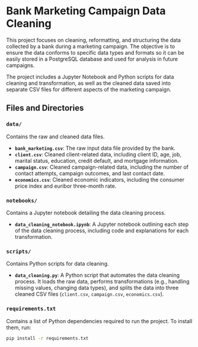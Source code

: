 # Bank Marketing Campaign Data Cleaning

This project focuses on cleaning, reformatting, and structuring the data collected by a bank during a marketing campaign. The objective is to ensure the data conforms to specific data types and formats so it can be easily stored in a PostgreSQL database and used for analysis in future campaigns.

The project includes a Jupyter Notebook and Python scripts for data cleaning and transformation, as well as the cleaned data saved into separate CSV files for different aspects of the marketing campaign.


## Files and Directories

### `data/`
Contains the raw and cleaned data files.

- **`bank_marketing.csv`**: The raw input data file provided by the bank.
- **`client.csv`**: Cleaned client-related data, including client ID, age, job, marital status, education, credit default, and mortgage information.
- **`campaign.csv`**: Cleaned campaign-related data, including the number of contact attempts, campaign outcomes, and last contact date.
- **`economics.csv`**: Cleaned economic indicators, including the consumer price index and euribor three-month rate.

### `notebooks/`
Contains a Jupyter notebook detailing the data cleaning process.

- **`data_cleaning_notebook.ipynb`**: A Jupyter notebook outlining each step of the data cleaning process, including code and explanations for each transformation.

### `scripts/`
Contains Python scripts for data cleaning.

- **`data_cleaning.py`**: A Python script that automates the data cleaning process. It loads the raw data, performs transformations (e.g., handling missing values, changing data types), and splits the data into three cleaned CSV files (`client.csv`, `campaign.csv`, `economics.csv`).

### `requirements.txt`
Contains a list of Python dependencies required to run the project. To install them, run:
```bash
pip install -r requirements.txt
